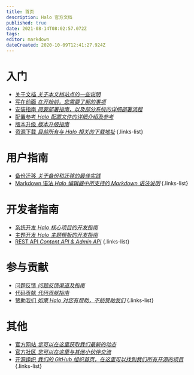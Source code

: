 ```yaml
---
title: 首页
description: Halo 官方文档
published: true
date: 2021-08-14T08:02:57.072Z
tags: 
editor: markdown
dateCreated: 2020-10-09T12:41:27.924Z
---
```


# 入门
- [关于文档 *关于本文档站点的一些说明*](/about)
- [写在前面 *在开始前，您需要了解的事项*](/install/prepare)
- [安装指南 *简要部署指南，以及部分系统的详细部署流程*](/install/index)
- [配置参考 *Halo 配置文件的详细介绍及参考*](/install/config)
- [版本升级 *版本升级指南*](/install/upgrade)
- [资源下载 *目前所有与 Halo 相关的下载地址*](/install/downloads)
{.links-list}

# 用户指南
- [备份迁移 *关于备份和迁移的最佳实践*](/user-guide/backup-migration)
- [Markdown 语法 *Halo 编辑器中所支持的 Markdown 语法说明*](/user-guide/markdown)
{.links-list}

# 开发者指南
- [系统开发 *Halo 核心项目的开发指南*](/developer-guide/core)
- [主题开发 *Halo 主题模板的开发指南*](/developer-guide/theme)
- [REST API *Content API & Admin API*](https://api.halo.run)
{.links-list}

# 参与贡献
- [问题反馈 *问题反馈渠道及指南*](/contribution/issue)
- [代码贡献 *代码贡献指南*](/contribution/pr)
- [赞助我们 *如果 Halo 对您有帮助，不妨赞助我们*](/contribution/sponsor)
{.links-list}

# 其他
- [官方网站 *您可以在这里获取我们最新的动态*](https://halo.run)
- [官方社区 *您可以在这里与其他小伙伴交流*](https://bbs.halo.run)
- [开源组织 *我们的 GitHub 组织首页，在这里可以找到我们所有开源的项目*](https://github.com/halo-dev)
{.links-list}